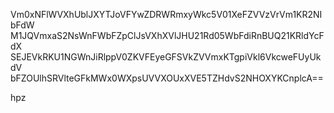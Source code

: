 Vm0xNFlWVXhUblJXYTJoVFYwZDRWRmxyWkc5V01XeFZVVzVrVm1KR2NIbFdW
M1JQVmxaS2NsWnFWbFZpClJsVXhXVlJHU21Rd05WbFdiRnBUQ21KRldYcFdX
SEJEVkRKU1NGWnJiRlppV0ZKVFEyeGFSVkZVVmxKTgpiVkl6VkcweFUyUkdV
bFZOUlhSRVlteGFkMWx0WXpsUVVXOUxXVE5TZHdvS2NHOXYKCnplcA==

hpz